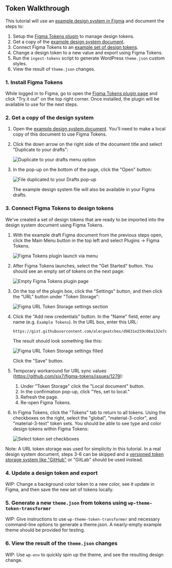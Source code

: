 ## Token Walkthrough

This tutorial will use an [example design system in Figma][example-figma-document] and document the steps to:

1. Setup the [Figma Tokens plugin][figma-tokens-plugin] to manage design tokens.
2. Get a copy of the [example design system document][example-figma-document].
3. Connect Figma Tokens to an [example set of design tokens][example-tokens].
4. Change a design token to a new value and export using Figma Tokens.
5. Run the `ingest-tokens` script to generate WordPress `theme.json` custom styles.
6. View the result of `theme.json` changes.

### 1. Install Figma Tokens

While logged in to Figma, go to open the [Figma Tokens plugin page][figma-tokens-plugin] and click "Try it out" on the top right corner. Once installed, the plugin will be available to use for the next steps.

### 2. Get a copy of the design system

1. Open the [example design system document][example-figma-document]. You'll need to make a local copy of this document to use Figma Tokens.

2. Click the down arrow on the right side of the document title and select "Duplicate to your drafts":

    ![Duplicate to your drafts menu option][gif-duplicate-to-drafts]

3. In the pop-up on the bottom of the page, click the "Open" button:

    ![File duplicated to your Drafts pop-up][image-open-duplicate]

    The example design system file will also be available in your Figma drafts.

### 3. Connect Figma Tokens to design tokens

We've created a set of design tokens that are ready to be imported into the design system document using Figma Tokens.

1. With the example draft Figma document from the previous steps open, click the Main Menu button in the top left and select Plugins -> Figma Tokens.

    ![Figma Tokens plugin launch via menu][image-open-figma-tokens]

2. After Figma Tokens launches, select the "Get Started" button. You should see an empty set of tokens on the next page:

    ![Empty Figma Tokens plugin page][image-figma-tokens-empty]

3. On the top of the plugin box, click the "Settings" button, and then click the "URL" button under "Token Storage":

    ![Figma URL Token Storage settings section][image-figma-tokens-settings-url]

4. Click the "Add new credentials" button. In the "Name" field, enter any name (e.g. `Example Tokens`). In the URL box, enter this URL:

    ```
    https://gist.githubusercontent.com/alecgeatches/d9831e259c06a132e7c7ab9cb52e9454/raw/223b6559f1bd4574bb76115d67996ea1612fe1db/tokens.json
    ```

    The result should look something like this:

    ![Figma URL Token Storage settings filled][image-figma-url-credentials]

    Click the "Save" button.

5. Temporary workaround for URL sync values (https://github.com/six7/figma-tokens/issues/1279):

    1. Under "Token Storage" click the "Local document" button.
    2. In the confirmation pop-up, click "Yes, set to local."
    3. Refresh the page.
    4. Re-open Figma Tokens.

6. In Figma Tokens, click the "Tokens" tab to return to all tokens. Using the checkboxes on the right, select the "global", "material-3-color", and "material-3-text" token sets. You should be able to see type and color design tokens within Figma Tokens:

    ![Select token set checkboxes][gif-figma-token-sets]

Note: A URL token storage was used for simplicity in this tutorial. In a real design system document, steps 3-6 can be skipped and a [versioned token storage system like "GitHub"][figma-tokens-docs-github] or "GitLab" should be used instead.

### 4. Update a design token and export

WIP: Change a background color token to a new color, see it update in Figma, and then save the new set of tokens locally.

### 5. Generate a new `theme.json` from tokens using `wp-theme-token-transformer`

WIP: Give instructions to use `wp-theme-token-transformer` and necessary command-line options to generate a theme.json. A nearly-empty example theme should be provided for testing.

### 6. View the result of the `theme.json` changes

WIP: Use `wp-env` to quickly spin up the theme, and see the resulting design change.

[example-figma-document]: https://www.figma.com/file/5NZf8UfaZCPhcZRTjpRfmX/Material-3-Design-Kit---Figma-Tokens-Example?node-id=49823%3A12142
[example-tokens-raw]: https://gist.githubusercontent.com/alecgeatches/d9831e259c06a132e7c7ab9cb52e9454/raw/5cbe4d2796341b6c29acdf7a135f571fc6674cda/tokens.json
[example-tokens]: https://gist.github.com/alecgeatches/d9831e259c06a132e7c7ab9cb52e9454
[figma-tokens-docs-github]: https://docs.figmatokens.com/sync/github
[figma-tokens-plugin]: https://www.figma.com/community/plugin/843461159747178978
[gif-duplicate-to-drafts]: /../add/example-token-walkthrough/docs/design-tokens-example/assets/duplicate-to-drafts.gif
[gif-figma-token-sets]: /../add/example-token-walkthrough/docs/design-tokens-example/assets/figma-token-sets.gif
[image-figma-tokens-empty]: /../add/example-token-walkthrough/docs/design-tokens-example/assets/figma-tokens-empty.png
[image-figma-tokens-settings-url]: /../add/example-token-walkthrough/docs/design-tokens-example/assets/figma-tokens-settings-url.png
[image-open-duplicate]: /../add/example-token-walkthrough/docs/design-tokens-example/assets/duplicated-document-open.png
[image-open-figma-tokens]: /../add/example-token-walkthrough/docs/design-tokens-example/assets/open-figma-tokens.png
[image-figma-url-credentials]: /../add/example-token-walkthrough/docs/design-tokens-example/assets/figma-url-credentials.png
